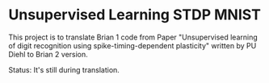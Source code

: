 # Unsupervised Learning STDP MNIST

This project is to translate Brian 1 code from Paper "Unsupervised learning of digit recognition using spike-timing-dependent plasticity" written by PU Diehl to Brian 2 version. 

Status: It's still during translation.
